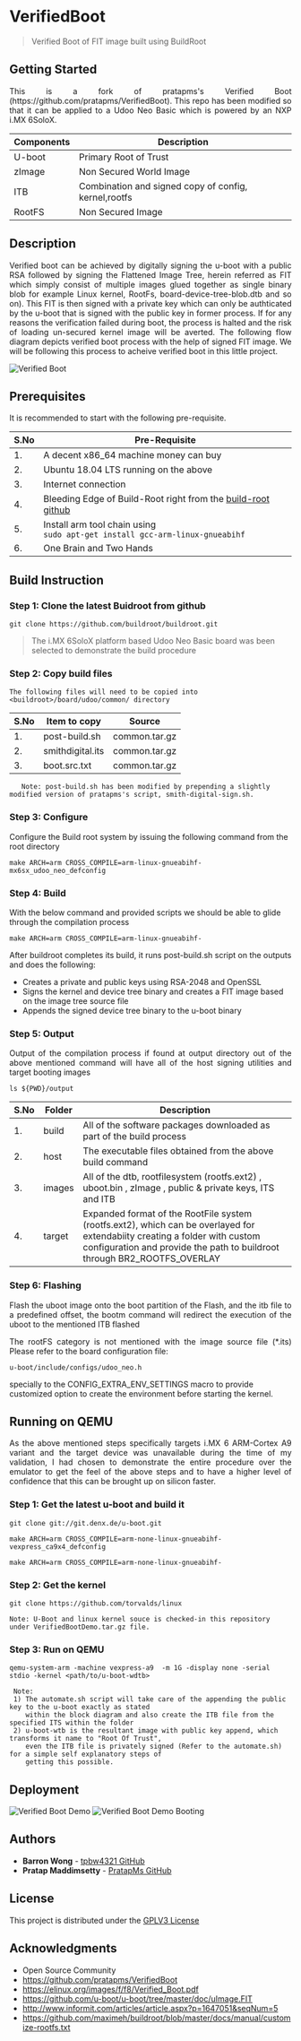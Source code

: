 # VerifiedBoot
>Verified Boot of FIT image built using BuildRoot

## Getting Started
<p align="justify">
This is a fork of pratapms's Verified Boot (https://github.com/pratapms/VerifiedBoot). This repo has been modified so that it can be applied to a Udoo Neo Basic which is powered by an NXP i.MX 6SoloX.
</p>

| Components | Description |
| ---         |     ---      |
| U-boot | Primary Root of Trust |
| zImage | Non Secured World Image |
| ITB | Combination and signed copy of config, kernel,rootfs |
| RootFS | Non Secured Image |

## Description

<p align="justify">Verified boot can be achieved by digitally signing the u-boot with a public RSA followed by signing the Flattened Image Tree, herein referred as FIT which simply consist of multiple images glued together as single binary blob for example Linux kernel, RootFs, board-device-tree-blob.dtb and so on). This FIT is then signed with a private key which can only be authticated by the u-boot that is signed with the public key in former process. If for any reasons the verification failed during boot, the process is halted and the risk of loading un-secured kernel image will be averted. The following flow diagram depicts verified boot process with the help of signed FIT image. We will be following this process to acheive verified boot in this little project.</p>

![Verified Boot](https://github.com/pratapms/VerifiedBoot/blob/master/Verified-Boot.png)

## Prerequisites

It is recommended to start with the following pre-requisite.

| S.No | Pre-Requisite |
| ---         |     ---      |
| 1.   | A decent x86_64 machine money can buy     |
| 2.   | Ubuntu 18.04 LTS running on the above       |
| 3.   | Internet connection     |
| 4.   | Bleeding Edge of Build-Root right from the [build-root github](https://github.com/buildroot/buildroot.git)
| 5.   | Install arm tool chain using <br /> ``` sudo apt-get install gcc-arm-linux-gnueabihf ``` |
| 6.   | One Brain and Two Hands       |

## Build Instruction

### Step 1: Clone the latest Buidroot from github

``` git clone https://github.com/buildroot/buildroot.git ```

> The i.MX 6SoloX platform based Udoo Neo Basic board was been selected to demonstrate the build procedure

### Step 2: Copy build files
```The following files will need to be copied into <buildroot>/board/udoo/common/ directory```

| S.No | Item to copy          | Source         |
| ---  | ---                   | ---            |
| 1.   | post-build.sh         | common.tar.gz  |
| 2.   | smithdigital.its      | common.tar.gz  |
| 3.   | boot.src.txt          | common.tar.gz  |

       Note: post-build.sh has been modified by prepending a slightly modified version of pratapms's script, smith-digital-sign.sh.
       
### Step 3: Configure
Configure the Build root system by issuing the following command from the root directory

``` make ARCH=arm CROSS_COMPILE=arm-linux-gnueabihf- mx6sx_udoo_neo_defconfig ```

### Step 4: Build
With the below command and provided scripts we should be able to glide through the compilation process

``` make ARCH=arm CROSS_COMPILE=arm-linux-gnueabihf- ```

After buildroot completes its build, it runs post-build.sh script on the outputs and does the following:
* Creates a private and public keys using RSA-2048 and OpenSSL
* Signs the kernel and device tree binary and creates a FIT image based on the image tree source file
* Appends the signed device tree binary to the u-boot binary
       
### Step 5: Output
<p align="justify">
Output of the compilation process if found at output directory out of the above mentioned command will have all of the host signing utilities and target booting images
</p>

``` ls ${PWD}/output ```

| S.No | Folder | Description |
| --- | --- | --- |
| 1. | build | All of the software packages downloaded as part of the build process |
| 2. | host | The executable files obtained from the above build command |
| 3. | images | All of the dtb, rootfilesystem (rootfs.ext2) , uboot.bin , zImage , public & private keys, ITS and ITB
| 4. | target | Expanded format of the RootFile system (rootfs.ext2), which can be overlayed for extendabiity creating a folder with custom configuration and provide the path to buildroot through BR2_ROOTFS_OVERLAY |
 
### Step 6: Flashing
<p align="justify">
Flash the uboot image onto the  boot partition of the Flash, and the itb file to a predefined offset, the bootm command will redirect the execution of the uboot to the mentioned ITB flashed
</p>
           
<p align="justify">
The rootFS category is not mentioned with the image source file (*.its) Please refer to the board configuration file:

``` u-boot/include/configs/udoo_neo.h ```

specially to the CONFIG_EXTRA_ENV_SETTINGS macro to  provide customized option to create the environment before starting the kernel.
</p>

## Running on QEMU
<p align="justify">
As the above mentioned steps specifically targets i.MX 6 ARM-Cortex A9 variant and the target device was unavailable during the time of my validation, I had chosen to demonstrate the entire procedure over the emulator to get the feel of the above steps and to have a higher level of confidence that this can be brought up on silicon faster.
</p>

### Step 1: Get the latest u-boot and build it

``` git clone git://git.denx.de/u-boot.git ```

``` make ARCH=arm CROSS_COMPILE=arm-none-linux-gnueabihf- vexpress_ca9x4_defconfig ```

``` make ARCH=arm CROSS_COMPILE=arm-none-linux-gnueabihf- ```

### Step 2: Get the kernel

``` git clone https://github.com/torvalds/linux ```

    Note: U-Boot and linux kernel souce is checked-in this repository under VerifiedBootDemo.tar.gz file.
       
 ### Step 3: Run on QEMU
 
 ``` qemu-system-arm -machine vexpress-a9  -m 1G -display none -serial stdio -kernel <path/to/u-boot-wdtb> ```

     Note:
     1) The automate.sh script will take care of the appending the public key to the u-boot exactly as stated 
        within the block diagram and also create the ITB file from the specified ITS within the folder
     2) u-boot-wtb is the resultant image with public key append, which transforms it name to "Root Of Trust",
        even the ITB file is privately signed (Refer to the automate.sh) for a simple self explanatory steps of
        getting this possible.

## Deployment
![Verified Boot Demo](https://github.com/pratapms/VerifiedBoot/blob/master/Verified-Boot-Demo1.png)
![Verified Boot Demo Booting](https://github.com/pratapms/VerifiedBoot/blob/master/Verified-Boot-Demo.png)

## Authors
* **Barron Wong** - [tpbw4321 GitHub](https://github.com/tpbw4321)
* **Pratap Maddimsetty** - [PratapMs GitHub](https://github.com/pratpms)

## License

This project is distributed under the [GPLV3 License](https://opensource.org/licenses/GPL-3.0)

## Acknowledgments

* Open Source Community
* https://github.com/pratapms/VerifiedBoot
* https://elinux.org/images/f/f8/Verified_Boot.pdf
* https://github.com/u-boot/u-boot/tree/master/doc/uImage.FIT
* http://www.informit.com/articles/article.aspx?p=1647051&seqNum=5
* https://github.com/maximeh/buildroot/blob/master/docs/manual/customize-rootfs.txt


